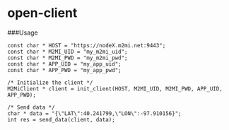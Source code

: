 # open-client

###Usage

    const char * HOST = "https://nodeX.m2mi.net:9443";
    const char * M2MI_UID = "my_m2mi_uid";
    const char * M2MI_PWD = "my_m2mi_pwd";
    const char * APP_UID = "my_app_uid";
    const char * APP_PWD = "my_app_pwd";
    
    /* Initialize the client */
    M2MiClient * client = init_client(HOST, M2MI_UID, M2MI_PWD, APP_UID, APP_PWD);
    
    /* Send data */
    char * data = "{\"LAT\":40.241799,\"LON\":-97.910156}";
    int res = send_data(client, data);
    
